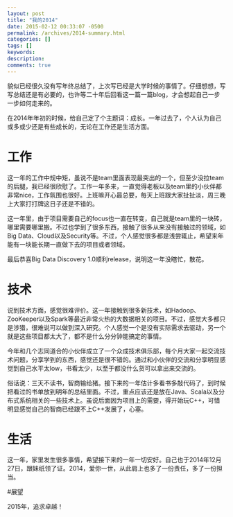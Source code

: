 ```yaml
---
layout: post
title: "我的2014"
date: 2015-02-12 00:33:07 -0500
permalink: /archives/2014-summary.html
categories: []
tags: []
keywords: 
description: 
comments: true
---
```


貌似已经很久没有写年终总结了，上次写已经是大学时候的事情了。仔细想想，写写总结还是有必要的，也许等二十年后回看这一篇一篇blog，才会想起自己一步一步如何走来的。

在2014年年初的时候，给自己定了个主题词：成长。一年过去了，个人认为自己或多或少还是有些成长的，无论在工作还是生活方面。

# 工作

这一年的工作中规中矩，虽说不是team里面表现最突出的一个，但至少没拉team的后腿，我已经很欣慰了。工作一年多来，一直觉得老板以及team里的小伙伴都非常nice，工作氛围也很好。上班嘛开心最总要，每天上班跟大家扯扯淡，周三晚上大家打打牌这日子还是不错的。

这一年里，由于项目需要自己的focus也一直在转变，自己就是team里的一块砖，哪里需要哪里搬。不过也学到了很多东西，接触了很多从来没有接触过的领域，如Big Data、Cloud以及Security等。不过，个人感觉很多都是浅尝辄止，希望来年能有一块能长期一直做下去的项目或者领域。

最后恭喜Big Data Discovery 1.0顺利release，说明这一年没瞎忙，散花。

# 技术

说到技术方面，感觉很难评价。这一年接触到很多新技术，如Hadoop、ZooKeeper以及Spark等最近非常火热的大数据相关的项目。不过，感觉大多都只是涉猎，很难说可以做到深入研究。个人感觉一个是没有实际需求去驱动，另一个就是这些项目都太大了，都不是什么分分钟能搞定的事情。

今年和几个志同道合的小伙伴成立了一个众成技术俱乐部，每个月大家一起交流技术问题，分享学到的东西，感觉还是很不错的。通过和小伙伴的交流和分享明显感觉到自己水平太low，书看太少，以至于都没什么货可以拿出来交流的。

俗话说：三天不读书，智商输给猪。接下来的一年估计多看书多敲代码了，到时候把看过的书单放到明年的总结里面。不过，重点应该还是放在Java、Scala以及分布式系统相关的一些技术上。虽说后面因为项目上的需要，得开始玩C++，可惜明显感觉自己的智商已经跟不上C++发展了，心塞。

# 生活

这一年，家里发生很多事情，希望接下来的一年一切安好。自己也于2014年12月27日，跟妹纸领了证。2014，爱你一世，从此肩上也多了一份责任，多了一份担当。

#展望

2015年，追求卓越！